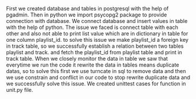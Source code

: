 First we created database and tables in postgresql with the help of pgadmin. Then in python we import psycopg2 package to provide connection with database. We connect database and insert values in table with the help of python. The issue we faced is connect table with each other and also not able to print list value which are in dictionary in table for one column playlist_id. to solve this issue we make playlist_id a foreign key in track table, so we successfully establish a relation between two tables playlist and track. and fetch the playlist_id from playlist table and print in track table. When we closely monitor the data in table we saw that everytime we run the code it rewrite the data in tables means duplicate datas, so to solve this first we use turncate in sql to remove data and then we use constrain and conflict in our code to stop rewrite duplicate data and we successfully solve this issue. We created unittest cases for function in unit.py file.
